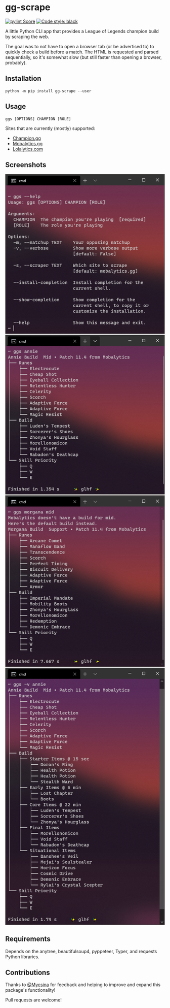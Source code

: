 # gg-scrape
[![pylint Score](https://mperlet.github.io/pybadge/badges/9.56.svg)](https://mperlet.github.io/pybadge/)
[![Code style: black](https://img.shields.io/badge/code%20style-black-000000.svg)](https://github.com/psf/black)

A little Python CLI app that provides a League of Legends champion build by scraping the web.

The goal was to not have to open a browser tab (or be advertised to) to quickly check a build before a match.
The HTML is requested and parsed sequentially, so it's somewhat slow (but still faster than opening a browser, probably).

## Installation
```
python -m pip install gg-scrape --user
```

## Usage
```
ggs [OPTIONS] CHAMPION [ROLE]
```

Sites that are currently (mostly) supported:
 - [Champion.gg](https://champion.gg)
 - [Mobalytics.gg](https://app.mobalytics.gg)
 - [Lolalytics.com](https://lolalytics.com/)



## Screenshots
![help text](img/help.PNG)
![screenshot of the app in use](img/demo.PNG)
![unavailable build handling](img/default_build.PNG)
![verbose output](img/verbose_output.PNG)

## Requirements
Depends on the anytree, beautifulsoup4, pyppeteer, Typer, and requests Python libraries.

## Contributions
Thanks to [@Mycsina](https://github.com/Mycsina) for feedback and helping to improve and expand this package's functionality!

Pull requests are welcome! 
